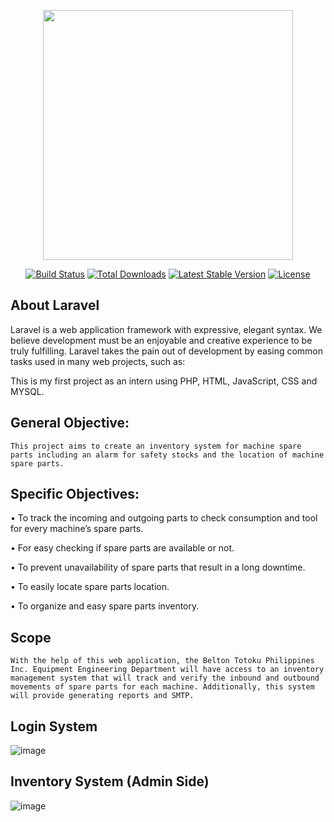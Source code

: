 <p align="center"><a href="https://laravel.com" target="_blank"><img src="https://raw.githubusercontent.com/laravel/art/master/logo-lockup/5%20SVG/2%20CMYK/1%20Full%20Color/laravel-logolockup-cmyk-red.svg" width="400"></a></p>

<p align="center">
<a href="https://travis-ci.org/laravel/framework"><img src="https://travis-ci.org/laravel/framework.svg" alt="Build Status"></a>
<a href="https://packagist.org/packages/laravel/framework"><img src="https://img.shields.io/packagist/dt/laravel/framework" alt="Total Downloads"></a>
<a href="https://packagist.org/packages/laravel/framework"><img src="https://img.shields.io/packagist/v/laravel/framework" alt="Latest Stable Version"></a>
<a href="https://packagist.org/packages/laravel/framework"><img src="https://img.shields.io/packagist/l/laravel/framework" alt="License"></a>
</p>

## About Laravel

Laravel is a web application framework with expressive, elegant syntax. We believe development must be an enjoyable and creative experience to be truly fulfilling. Laravel takes the pain out of development by easing common tasks used in many web projects, such as:

This is my first project as an intern using PHP, HTML, JavaScript, CSS and MYSQL.

## General Objective:

	This project aims to create an inventory system for machine spare parts including an alarm for safety stocks and the location of machine spare parts.
  
## Specific Objectives:

•	To track the incoming and outgoing parts to check consumption and tool for every machine’s spare parts.

•	For easy checking if spare parts are available or not.

•	To prevent unavailability of spare parts that result in a long downtime.

•	To easily locate spare parts location.

•	To organize and easy spare parts inventory.

## Scope

	With the help of this web application, the Belton Totoku Philippines Inc. Equipment Engineering Department will have access to an inventory management system that will track and verify the inbound and outbound movements of spare parts for each machine. Additionally, this system will provide generating reports and SMTP.

## Login System

![image](https://user-images.githubusercontent.com/90967308/218298444-d32d5db8-b5b4-4ba4-8116-4bc2acb23aef.png)


## Inventory System (Admin Side)
![image](https://user-images.githubusercontent.com/90967308/218298431-06e17ef5-9a10-4295-86e9-41deda825ba4.png)


